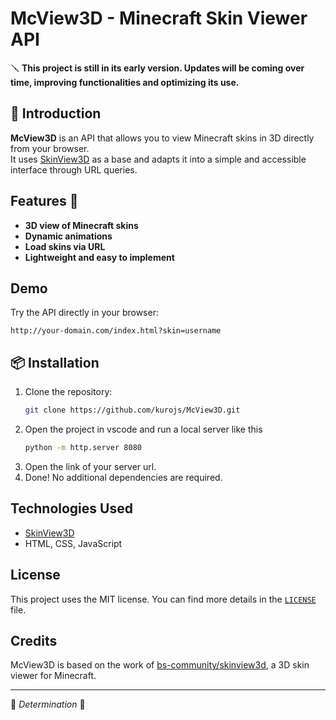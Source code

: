 
# McView3D - Minecraft Skin Viewer API  

🪛 **This project is still in its early version. Updates will be coming over time, improving functionalities and optimizing its use.** 

## 📌 Introduction  
**McView3D** is an API that allows you to view Minecraft skins in 3D directly from your browser.  
It uses [SkinView3D](https://github.com/bs-community/skinview3d) as a base and adapts it into a simple and accessible interface through URL queries.  

## Features 👾
- **3D view of Minecraft skins**  
- **Dynamic animations**  
- **Load skins via URL**  
- **Lightweight and easy to implement**  

## Demo  
Try the API directly in your browser:  
```
http://your-domain.com/index.html?skin=username
```

## 📦 Installation  
1. Clone the repository:  
   ```bash
   git clone https://github.com/kurojs/McView3D.git
   ```
2. Open the project in vscode and run a local server like this
   ```bash
   python -m http.server 8080
   ``` 
2. Open the link of your server url.  
3. Done! No additional dependencies are required.  

## Technologies Used  
- [SkinView3D](https://github.com/bs-community/skinview3d)  
- HTML, CSS, JavaScript  

## License  
This project uses the MIT license. You can find more details in the [`LICENSE`](LICENSE) file.  

## Credits  
McView3D is based on the work of [bs-community/skinview3d](https://github.com/bs-community/skinview3d), a 3D skin viewer for Minecraft.  

---

👾 *Determination* 👾
